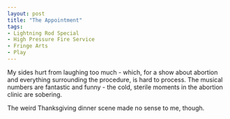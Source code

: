 ```yaml
---
layout: post
title: "The Appointment"
tags:
- Lightning Rod Special
- High Pressure Fire Service
- Fringe Arts
- Play
---
```


My sides hurt from laughing too much - which, for a show about abortion and everything surrounding the procedure, is hard to process. The musical numbers are fantastic and funny - the cold, sterile moments in the abortion clinic are sobering.

The weird Thanksgiving dinner scene made no sense to me, though.
